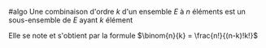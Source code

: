 #algo 
Une combinaison d'ordre $k$ d'un ensemble $E$ à $n$ éléments est un sous-ensemble de $E$ ayant $k$ élément

Elle se note et s'obtient par la formule $\binom{n}{k} = \frac{n!}{(n-k)!k!}$
 